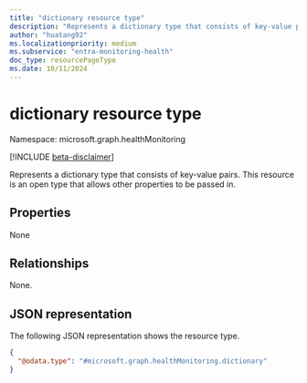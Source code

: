 ```yaml
---
title: "dictionary resource type"
description: "Represents a dictionary type that consists of key-value pairs."
author: "huatang92"
ms.localizationpriority: medium
ms.subservice: "entra-monitoring-health"
doc_type: resourcePageType
ms.date: 10/11/2024
---
```


# dictionary resource type

Namespace: microsoft.graph.healthMonitoring

[!INCLUDE [beta-disclaimer](../../includes/beta-disclaimer.md)]

Represents a dictionary type that consists of key-value pairs. This resource is an open type that allows other properties to be passed in.


## Properties

None

## Relationships
None.

## JSON representation
The following JSON representation shows the resource type.
<!-- {
  "blockType": "resource",
  "@odata.type": "microsoft.graph.healthMonitoring.dictionary",
  "openType": true
}
-->
``` json
{
  "@odata.type": "#microsoft.graph.healthMonitoring.dictionary"
}
```

